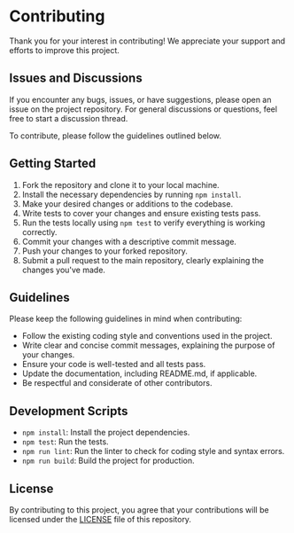 # Contributing

Thank you for your interest in contributing! We appreciate your support and efforts to improve this project.

## Issues and Discussions

If you encounter any bugs, issues, or have suggestions, please open an issue on the project repository. For general discussions or questions, feel free to start a discussion thread.

To contribute, please follow the guidelines outlined below.

## Getting Started

1. Fork the repository and clone it to your local machine.
2. Install the necessary dependencies by running `npm install`.
3. Make your desired changes or additions to the codebase.
4. Write tests to cover your changes and ensure existing tests pass.
5. Run the tests locally using `npm test` to verify everything is working correctly.
6. Commit your changes with a descriptive commit message.
7. Push your changes to your forked repository.
8. Submit a pull request to the main repository, clearly explaining the changes you've made.

## Guidelines

Please keep the following guidelines in mind when contributing:

- Follow the existing coding style and conventions used in the project.
- Write clear and concise commit messages, explaining the purpose of your changes.
- Ensure your code is well-tested and all tests pass.
- Update the documentation, including README.md, if applicable.
- Be respectful and considerate of other contributors.

## Development Scripts

- `npm install`: Install the project dependencies.
- `npm test`: Run the tests.
- `npm run lint`: Run the linter to check for coding style and syntax errors.
- `npm run build`: Build the project for production.

## License

By contributing to this project, you agree that your contributions will be licensed under the [LICENSE](LICENSE) file of this repository.